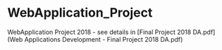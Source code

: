 # WebApplication_Project
WebApplication Project 2018 - see details in [Final Project 2018 DA.pdf](Web Applications Development - Final Project 2018 DA.pdf)
